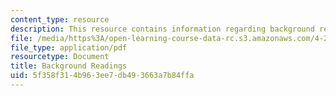 ```yaml
---
content_type: resource
description: This resource contains information regarding background readings.
file: /media/https%3A/open-learning-course-data-rc.s3.amazonaws.com/4-241j-theory-of-city-form-spring-2013/5f358f314b963ee7db493663a7b84ffa_MIT4_241JS13_readings-bg.pdf
file_type: application/pdf
resourcetype: Document
title: Background Readings
uid: 5f358f31-4b96-3ee7-db49-3663a7b84ffa
---
```

